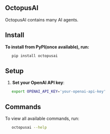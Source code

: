 ## OctopusAI
OctopusAI contains many AI agents.

## Install

**To install from PyPI(once available), run:**

```bash
   pip install octopusai
```

## Setup

1. **Set your OpenAI API key**:

```bash
   export OPENAI_API_KEY='your-openai-api-key'
```

## Commands

To view all available commands, run:
```bash
   octopusai --help
```